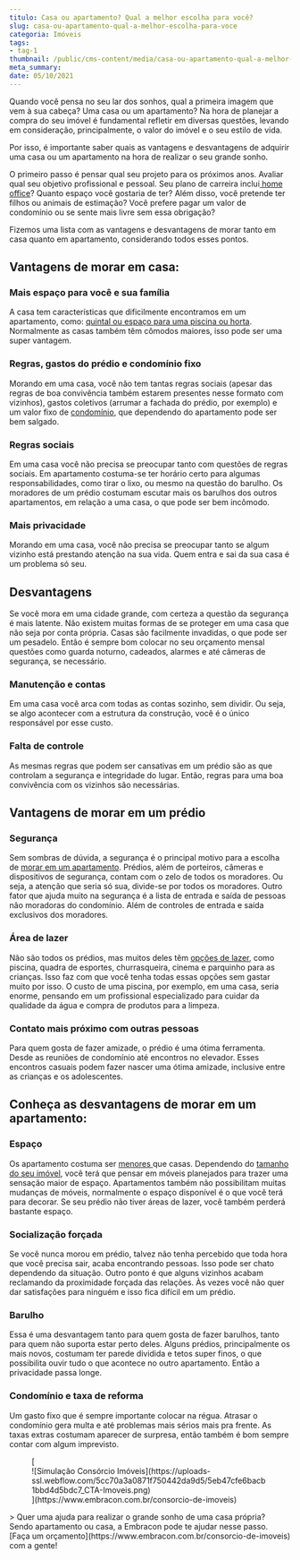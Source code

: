 ```yaml
---
titulo: Casa ou apartamento? Qual a melhor escolha para você?
slug: casa-ou-apartamento-qual-a-melhor-escolha-para-voce
categoria: Imóveis
tags:
- tag-1
thumbnail: /public/cms-content/media/casa-ou-apartamento-qual-a-melhor-escolha-para-voce.jpg
meta_summary: 
date: 05/10/2021
---
```

Quando você pensa no seu lar dos sonhos, qual a primeira imagem que vem à sua cabeça? Uma casa ou um apartamento? Na hora de planejar a compra do seu imóvel é fundamental refletir em diversas questões, levando em consideração, principalmente, o valor do imóvel e o seu estilo de vida.

Por isso, é importante saber quais as vantagens e desvantagens de adquirir uma casa ou um apartamento na hora de realizar o seu grande sonho.

O primeiro passo é pensar qual seu projeto para os próximos anos. Avaliar qual seu objetivo profissional e pessoal. Seu plano de carreira inclui[ home office](https://www.embracon.com.br/blog/home-office-5-dicas-para-manter-o-cantinho-de-trabalho-organizado)? Quanto espaço você gostaria de ter? Além disso, você pretende ter filhos ou animais de estimação? Você prefere pagar um valor de condomínio ou se sente mais livre sem essa obrigação?

Fizemos uma lista com as vantagens e desvantagens de morar tanto em casa quanto em apartamento, considerando todos esses pontos.

Vantagens de morar em casa:
---------------------------

### Mais espaço para você e sua família

A casa tem características que dificilmente encontramos em um apartamento, como: [quintal ou espaço para uma piscina ou horta](https://www.embracon.com.br/blog/3-vantagens-de-ter-uma-casa-com-espaco-gourmet). Normalmente as casas também têm cômodos maiores, isso pode ser uma super vantagem.

### Regras, gastos do prédio e condomínio fixo

Morando em uma casa, você não tem tantas regras sociais (apesar das regras de boa convivência também estarem presentes nesse formato com vizinhos), gastos coletivos (arrumar a fachada do prédio, por exemplo) e um valor fixo de [condomínio](https://www.embracon.com.br/blog/casa-em-condominio-fechado-quando-e-porque-fazer-esse-investimento), que dependendo do apartamento pode ser bem salgado.

### Regras sociais

Em uma casa você não precisa se preocupar tanto com questões de regras sociais. Em apartamento costuma-se ter horário certo para algumas responsabilidades, como tirar o lixo, ou mesmo na questão do barulho. Os moradores de um prédio costumam escutar mais os barulhos dos outros apartamentos, em relação a uma casa, o que pode ser bem incômodo.

### Mais privacidade

Morando em uma casa, você não precisa se preocupar tanto se algum vizinho está prestando atenção na sua vida. Quem entra e sai da sua casa é um problema só seu.

Desvantagens
------------

Se você mora em uma cidade grande, com certeza a questão da segurança é mais latente. Não existem muitas formas de se proteger em uma casa que não seja por conta própria. Casas são facilmente invadidas, o que pode ser um pesadelo. Então é sempre bom colocar no seu orçamento mensal questões como guarda noturno, cadeados, alarmes e até câmeras de segurança, se necessário.

### Manutenção e contas

Em uma casa você arca com todas as contas sozinho, sem dividir. Ou seja, se algo acontecer com a estrutura da construção, você é o único responsável por esse custo.

### Falta de controle 

As mesmas regras que podem ser cansativas em um prédio são as que controlam a segurança e integridade do lugar. Então, regras para uma boa convivência com os vizinhos são necessárias.

Vantagens de morar em um prédio
-------------------------------

### Segurança

Sem sombras de dúvida, a segurança é o principal motivo para a escolha de [morar em um apartamento](https://www.embracon.com.br/blog/como-comprar-um-apartamento). Prédios, além de porteiros, câmeras e dispositivos de segurança, contam com o zelo de todos os moradores. Ou seja, a atenção que seria só sua, divide-se por todos os moradores. Outro fator que ajuda muito na segurança é a lista de entrada e saída de pessoas não moradoras do condomínio. Além de controles de entrada e saída exclusivos dos moradores.

### Área de lazer

Não são todos os prédios, mas muitos deles têm [opções de lazer](https://www.embracon.com.br/blog/condominio-clube-vale-a-pena), como piscina, quadra de esportes, churrasqueira, cinema e parquinho para as crianças. Isso faz com que você tenha todas essas opções sem gastar muito por isso. O custo de uma piscina, por exemplo, em uma casa, seria enorme, pensando em um profissional especializado para cuidar da qualidade da água e compra de produtos para a limpeza.

### Contato mais próximo com outras pessoas

Para quem gosta de fazer amizade, o prédio é uma ótima ferramenta. Desde as reuniões de condomínio até encontros no elevador. Esses encontros casuais podem fazer nascer uma ótima amizade, inclusive entre as crianças e os adolescentes.

Conheça as desvantagens de morar em um apartamento:
---------------------------------------------------

### Espaço

Os apartamento costuma ser [menores ](https://www.embracon.com.br/blog/5-dicas-de-como-otimizar-espaco-em-ambientes-pequenos)que casas. Dependendo do [tamanho do seu imóvel](https://www.embracon.com.br/blog/como-escolher-o-tamanho-ideal-de-apartamento), você terá que pensar em móveis planejados para trazer uma sensação maior de espaço. Apartamentos também não possibilitam muitas mudanças de móveis, normalmente o espaço disponível é o que você terá para decorar. Se seu prédio não tiver áreas de lazer, você também perderá bastante espaço.

### Socialização forçada

Se você nunca morou em prédio, talvez não tenha percebido que toda hora que você precisa sair, acaba encontrando pessoas. Isso pode ser chato dependendo da situação. Outro ponto é que alguns vizinhos acabam reclamando da proximidade forçada das relações. Às vezes você não quer dar satisfações para ninguém e isso fica difícil em um prédio.

### Barulho 

Essa é uma desvantagem tanto para quem gosta de fazer barulhos, tanto para quem não suporta estar perto deles. Alguns prédios, principalmente os mais novos, costumam ter parede dividida e tetos super finos, o que possibilita ouvir tudo o que acontece no outro apartamento. Então a privacidade passa longe.

### Condomínio e taxa de reforma

Um gasto fixo que é sempre importante colocar na régua. Atrasar o condomínio gera multa e até problemas mais sérios mais pra frente. As taxas extras costumam aparecer de surpresa, então também é bom sempre contar com algum imprevisto.

<figure class="w-richtext-figure-type-image w-richtext-align-center">[<div>![Simulação Consórcio Imóveis](https://uploads-ssl.webflow.com/5cc70a3a0871f750442da9d5/5eb47cfe6bacb1bbd4d5bdc7_CTA-Imoveis.png)</div>](https://www.embracon.com.br/consorcio-de-imoveis)</figure>> Quer uma ajuda para realizar o grande sonho de uma casa própria? Sendo apartamento ou casa, a Embracon pode te ajudar nesse passo. [Faça um orçamento](https://www.embracon.com.br/consorcio-de-imoveis) com a gente!

‍
